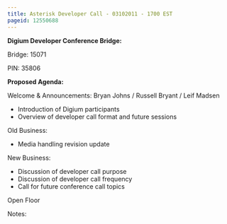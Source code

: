 ```yaml
---
title: Asterisk Developer Call - 03102011 - 1700 EST
pageid: 12550688
---
```


**Digium Developer Conference Bridge:**


Bridge:  15071


PIN:  35806


**Proposed Agenda:**


Welcome & Announcements:  Bryan Johns / Russell Bryant / Leif Madsen


* Introduction of Digium participants
* Overview of developer call format and future sessions


Old Business:


* Media handling revision update


New Business:


* Discussion of developer call purpose
* Discussion of developer call frequency
* Call for future conference call topics


Open Floor


Notes:

